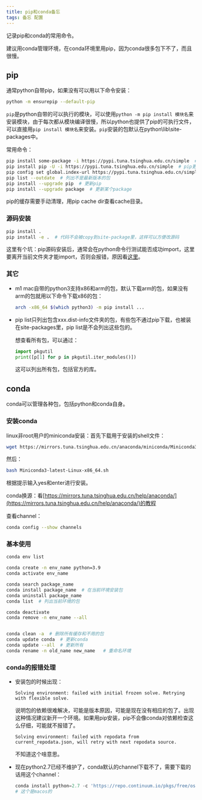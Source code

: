 ```yaml
---
title: pip和conda备忘
tags: 备忘 配置
---
```


记录pip和conda的常用命令。
<!--more-->

建议用conda管理环境，在conda环境里用pip，因为conda很多包下不了，而且很慢。

## pip

通常python自带pip，如果没有可以用以下命令安装：

```bash
python -m ensurepip --default-pip
```

`pip`是python自带的可以执行的模块，可以使用`python -m pip install 模块名`来安装模块，由于每次都从模块编译很慢，所以python也提供了pip的可执行文件，可以直接用`pip install 模块名`来安装。`pip`安装的包默认在python\lib\site-packages中。

常用命令：
```bash
pip install some-package -i https://pypi.tuna.tsinghua.edu.cn/simple  # 从清华镜像下载指定的包
pip install pip -U -i https://pypi.tuna.tsinghua.edu.cn/simple  # pip更新
pip config set global.index-url https://pypi.tuna.tsinghua.edu.cn/simple  # pip添加镜像源
pip list --outdate  # 列出不是最新版本的包
pip install --upgrade pip  # 更新pip
pip install --upgrade package  # 更新某个package
```

pip的缓存需要手动清理，用pip cache dir查看cache目录。

### 源码安装

```bash
pip install .
pip install -e .  # 代码不会被copy到site-package里，这样可以方便改源码
```

这里有个坑：pip源码安装后，通常会在python命令行测试能否成功import，这里要离开当前文件夹才能import，否则会报错，原因看[这里](https://github.com/facebookresearch/pytorch3d/issues/1013)。

### 其它

* m1 mac自带的python3支持x86和arm的包，默认下载arm的包，如果没有arm的包就用以下命令下载x86的包：

    ```bash
    arch -x86_64 $(which python3) -m pip install ...
    ```

* pip list只列出包含xxx.dist-info文件夹的包，有些包不通过pip下载，也被装在site-packages里，pip list是不会列出这些包的。

    想查看所有包，可以通过：
    ```python
    import pkgutil
    print([p[1] for p in pkgutil.iter_modules()])
    ```
    这可以列出所有包，包括官方的库。


## conda

conda可以管理各种包，包括python和conda自身。

### 安装conda

linux非root用户的miniconda安装：首先下载用于安装的shell文件：

```bash
wget https://mirrors.tuna.tsinghua.edu.cn/anaconda/miniconda/Miniconda3-latest-Linux-x86_64.sh
```

然后：

```bash
bash Miniconda3-latest-Linux-x86_64.sh
```

根据提示输入yes和enter进行安装。

conda换源：看[https://mirrors.tuna.tsinghua.edu.cn/help/anaconda/](https://mirrors.tuna.tsinghua.edu.cn/help/anaconda/)的教程

查看channel：

```bash
conda config --show channels
```

### 基本使用

```bash
conda env list

conda create -n env_name python=3.9
conda activate env_name

conda search package_name
conda install package_name  # 在当前环境安装包
conda uninstall package_name
conda list  # 列出当前环境的包

conda deactivate
conda remove -n env_name --all


conda clean -a  # 删除所有缓存和不用的包
conda update conda  # 更新conda
conda update --all  # 更新所有
conda rename -n old_name new_name   # 重命名环境

```

### conda的报错处理

- 安装包的时候出现：

    ```text
    Solving environment: failed with initial frozen solve. Retrying with flexible solve.
    ```
    说明包的依赖很难解决，可能是版本原因，可能是现在没有相应的包了。出现这种情况建议新开一个环境。如果用pip安装，pip不会像conda对依赖检查这么仔细，可能就不报错了。

    ```text
    Solving environment: failed with repodata from current_repodata.json, will retry with next repodata source.
    ```
    不知道这个啥意思。

- 现在python2.7已经不维护了，conda默认的channel下载不了，需要下载的话用这个channel：

    ```python
    conda install python=2.7 -c 'https://repo.continuum.io/pkgs/free/osx-64'
    # 这个是macos的
    ```




